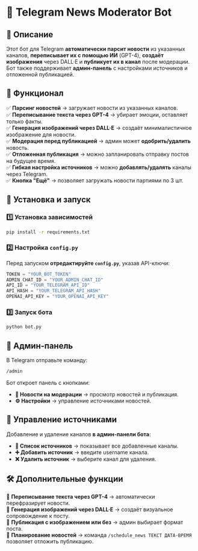 
# 📰 Telegram News Moderator Bot

## 📌 Описание
Этот бот для Telegram **автоматически парсит новости** из указанных каналов, **переписывает их с помощью ИИ** (GPT-4), **создаёт изображения** через DALL·E и **публикует их в канал** после модерации. Бот также поддерживает **админ-панель** с настройками источников и отложенной публикацией.

## 🎯 Функционал
✅ **Парсинг новостей** → загружает новости из указанных каналов.  
✅ **Переписывание текста через GPT-4** → убирает эмоции, оставляет только факты.  
✅ **Генерация изображений через DALL·E** → создаёт минималистичное изображение для новости.  
✅ **Модерация перед публикацией** → админ может **одобрить/удалить** новость.  
✅ **Отложенная публикация** → можно запланировать отправку постов на будущее время.  
✅ **Гибкая настройка источников** → можно **добавлять/удалять** каналы через Telegram.  
✅ **Кнопка "Ещё"** → позволяет загружать новости партиями по 3 шт.  

## 🚀 Установка и запуск
### 1️⃣ Установка зависимостей
```bash
pip install -r requirements.txt
```

### 2️⃣ Настройка `config.py`
Перед запуском **отредактируйте `config.py`**, указав API-ключи:
```python
TOKEN = "YOUR_BOT_TOKEN"
ADMIN_CHAT_ID = "YOUR_ADMIN_CHAT_ID"
API_ID = "YOUR_TELEGRAM_API_ID"
API_HASH = "YOUR_TELEGRAM_API_HASH"
OPENAI_API_KEY = "YOUR_OPENAI_API_KEY"
```

### 3️⃣ Запуск бота
```bash
python bot.py
```

## 📖 Админ-панель
В Telegram отправьте команду:
```bash
/admin
```
Бот откроет панель с кнопками:
- **📢 Новости на модерации** → просмотр новостей и публикация.
- **⚙ Настройки** → управление источниками новостей.

## 📡 Управление источниками
Добавление и удаление каналов **в админ-панели бота**:
- **📜 Список источников** → показывает все добавленные каналы.
- **➕ Добавить источник** → введите username канала.
- **❌ Удалить источник** → выберите канал для удаления.

## 🛠 Дополнительные функции
📌 **Переписывание текста через GPT-4** → автоматически перефразирует новости.  
📌 **Генерация изображений через DALL·E** → создаёт визуальное сопровождение к посту.  
📌 **Публикация с изображением или без** → админ выбирает формат поста.  
📌 **Планирование новостей** → команда `/schedule_news ТЕКСТ ДАТА-ВРЕМЯ` позволяет отложить публикацию.  


